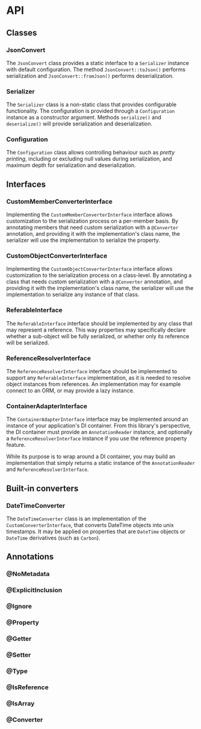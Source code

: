 # API

## Classes

### JsonConvert

The `JsonConvert` class provides a static interface to a `Serializer` instance with default configuration. The method
`JsonConvert::toJson()` performs serialization and `JsonConvert::fromJson()` performs deserialization.

### Serializer

The `Serializer` class is a non-static class that provides configurable functionality. The configuration is provided
through a `Configuration` instance as a constructor argument. Methods `serialize()` and `deserialize()` will provide
serialization and deserialization.

### Configuration

The `Configuration` class allows controlling behaviour such as *pretty printing*, including or excluding null values
during serialization, and maximum depth for serialization and deserialization.

## Interfaces

### CustomMemberConverterInterface

Implementing the `CustomMemberConverterInterface` interface allows customization to the serialization process on a 
per-member basis. By annotating members that need custom serialization with a `@Converter` annotation, and
providing it with the implementation's class name, the serializer will use the implementation to serialize the property.

### CustomObjectConverterInterface

Implementing the `CustomObjectConverterInterface` interface allows customization to the serialization process on a 
class-level. By annotating a class that needs custom serialization with a `@Converter` annotation, and
providing it with the implementation's class name, the serializer will use the implementation to serialize any instance
of that class.

### ReferableInterface

The `ReferableInterface` interface should be implemented by any class that may represent a reference. This way
properties may specifically declare whether a sub-object will be fully serialized, or whether only its reference will be
serialized.

### ReferenceResolverInterface

The `ReferenceResolverInterface` interface should be implemented to support any `ReferableInterface` implementation, as
it is needed to resolve object instances from references. An implementation may for example connect to an ORM, or may
provide a lazy instance.

### ContainerAdapterInterface

The `ContainerAdapterInterface` interface may be implemented around an instance of your application's DI container. From
this library's perspective, the DI container must provide an `AnnotationReader` instance, and optionally a
`ReferenceResolverInterface` instance if you use the reference property feature.

While its purpose is to wrap around a DI container, you may build an implementation that simply returns a static
instance of the `AnnotationReader` and `ReferenceResolverInterface`.

## Built-in converters

### DateTimeConverter

The `DateTimeConverter` class is an implementation of the `CustomConverterInterface`, that converts DateTime objects 
into unix timestamps. It may be applied on properties that are `DateTime` objects or `DateTime` derivatives (such as
`Carbon`).

## Annotations

### @NoMetadata

### @ExplicitInclusion

### @Ignore

### @Property

### @Getter

### @Setter

### @Type

### @IsReference

### @IsArray

### @Converter
